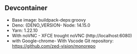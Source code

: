 ## Devcontainer

- Base image: buildpack-deps:groovy
- Deno: {DENO_VERSION- Node: 14.15.0
- Yarn: 1.22.10
- With noVNC - XFCE trought noVNC (http://localhost:6080)
- with Google-chrome- With Vscode
Git repository: https://github.com/zed-vision/monorepo
